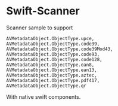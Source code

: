 # Swift-Scanner


Scanner sample to support 

    AVMetadataObject.ObjectType.upce,
    AVMetadataObject.ObjectType.code39,
    AVMetadataObject.ObjectType.code39Mod43,
    AVMetadataObject.ObjectType.code93,
    AVMetadataObject.ObjectType.code128,
    AVMetadataObject.ObjectType.ean8,
    AVMetadataObject.ObjectType.ean13,
    AVMetadataObject.ObjectType.aztec,
    AVMetadataObject.ObjectType.pdf417,
    AVMetadataObject.ObjectType.qr
    
With native swift components.
